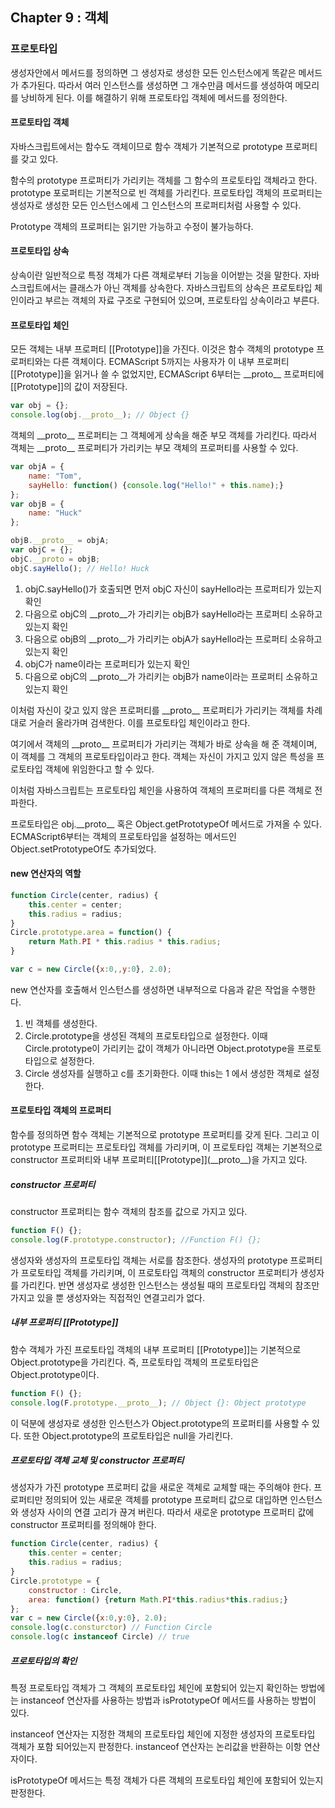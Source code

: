 
## Chapter 9 : 객체

### 프로토타입

생성자안에서 메서드를 정의하면 그 생성자로 생성한 모든 인스턴스에게 똑같은 메서드가 추가된다. 따라서 여러 인스턴스를 생성하면 그 개수만큼 메서드를 생성하여 메모리를 낭비하게 된다.
이를 해결하기 위해 프로토타입 객체에 메서드를 정의한다. 

#### 프로토타입 객체

자바스크립트에서는 함수도 객체이므로 함수 객체가 기본적으로 prototype 프로퍼티를 갖고 있다.

함수의 prototype 프로퍼티가 가리키는 객체를 그 함수의 프로토타입 객체라고 한다. prototype 포로퍼티는 기본적으로 빈 객체를 가리킨다.
프로토타입 객체의 프로퍼티는 생성자로 생성한 모든 인스턴스에세 그 인스턴스의 프로퍼티처럼 사용할 수 있다.

Prototype 객체의 프로퍼티는 읽기만 가능하고 수정이 불가능하다.

#### 프로토타입 상속

상속이란 일반적으로 특정 객체가 다른 객체로부터 기능을 이어받는 것을 말한다. 자바스크립트에서는 클래스가 아닌 객체를 상속한다. 자바스크립트의 상속은 프로토타입 체인이라고 부르는 객체의 자료 구조로 구현되어 있으며, 프로토타입 상속이라고 부른다. 

#### 프로토타입 체인

모든 객체는 내부 프로퍼티 [[Prototype]]을 가진다. 이것은 함수 객체의 prototype 프로퍼티와는 다른 객체이다. ECMAScript 5까지는 사용자가 이 내부 프로퍼티 [[Prototype]]을 읽거나 쓸 수 없었지만, ECMAScript 6부터는 \_\_proto\_\_ 프로퍼티에 [[Prototype]]의 값이 저장된다.

```js
var obj = {};
console.log(obj.__proto__); // Object {}
```

객체의 \_\_proto\_\_ 프로퍼티는 그 객체에게 상속을 해준 부모 객체를 가리킨다. 따라서 객체는 \_\_proto\_\_ 프로퍼티가 가리키는 부모 객체의 프로퍼티를 사용할 수 있다.
```js
var objA = {
    name: "Tom",
    sayHello: function() {console.log("Hello!" + this.name);}
};
var objB = {
    name: "Huck"
};

objB.__proto__ = objA;
var objC = {};
objC.__proto = objB;
objC.sayHello(); // Hello! Huck
```

1. objC.sayHello()가 호출되면 먼저 objC 자신이 sayHello라는 프로퍼티가 있는지 확인
2. 다음으로 objC의 \_\_proto\_\_가 가리키는 objB가 sayHello라는 프로퍼티 소유하고 있는지 확인
3. 다음으로 objB의 \_\_proto\_\_가 가리키는 objA가 sayHello라는 프로퍼티 소유하고 있는지 확인
4. objC가 name이라는 프로퍼티가 있는지 확인
2. 다음으로 objC의 \_\_proto\_\_가 가리키는 objB가 name이라는 프로퍼티 소유하고 있는지 확인

이처럼 자신이 갖고 있지 않은 프로퍼티를 \_\_proto\_\_ 프로퍼티가 가리키는 객체를 차례대로 거슬러 올라가며 검색한다. 이를 프로토타입 체인이라고 한다. 

여기에서 객체의 \_\_proto\_\_ 프로퍼티가 가리키는 객체가 바로 상속을 해 준 객체이며, 이 객체를 그 객체의 프로토타입이라고 한다. 객체는 자신이 가지고 있지 않은 특성을 프로토타입 객체에 위임한다고 할 수 있다.

이처럼 자바스크립트는 프로토타입 체인을 사용하여 객체의 프로퍼티를 다른 객체로 전파한다. 

프로토타입은 obj.\_\_proto\_\_ 혹은 Object.getPrototypeOf 메서드로 가져올 수 있다. ECMAScript6부터는 객체의 프로토타입을 설정하는 메서드인 Object.setPrototypeOf도 추가되었다. 

#### new 연산자의 역할
```js 
function Circle(center, radius) {
    this.center = center;
    this.radius = radius;
}
Circle.prototype.area = function() {
    return Math.PI * this.radius * this.radius;
}

var c = new Circle({x:0,,y:0}, 2.0);
```
new 연산자를 호출해서 인스턴스를 생성하면 내부적으로 다음과 같은 작업을 수행한다.

1. 빈 객체를 생성한다.
2. Circle.prototype을 생성된 객체의 프로토타입으로 설정한다. 이때 Circle.prototype이 가리키는 값이 객체가 아니라면 Object.prototype을 프로토타입으로 설정한다.
3. Circle 생성자를 실행하고 c를 초기화한다. 이때 this는 1 에서 생성한 객체로 설정한다.

#### 프로토타입 객체의 프로퍼티

함수를 정의하면 함수 객체는 기본적으로 prototype 프로퍼티를 갖게 된다. 그리고 이 prototype 프로퍼티는 프로토타입 객체를 가리키며, 이 프로토타입 객체는 기본적으로 constructor 프로퍼티와 내부 프로퍼티[[Prototype]]\(\_\_proto\_\_)을 가지고 있다.

##### constructor 프로퍼티

constructor 프로퍼티는 함수 객체의 참조를 값으로 가지고 있다.
```js
function F() {};
console.log(F.prototype.constructor); //Function F() {};
```
생성자와 생성자의 프로토타입 객체는 서로를 참조한다. 생성자의 prototype 프로퍼티가 프로토타입 객체를 가리키며, 이 프로토타입 객체의 constructor 프로퍼티가 생성자를 가리킨다. 반면 생성자로 생성한 인스턴스는 생성될 때의 프로토타입 객체의 참조만 가지고 있을 뿐 생성자와는 직접적인 연결고리가 없다.

##### 내부 프로퍼티 [[Prototype]]

함수 객체가 가진 프로토타입 객체의 내부 프로퍼티 [[Prototype]]는 기본적으로 Object.prototype을 가리킨다. 즉, 프로토타입 객체의 프로토타입은 Object.prototype이다.
```js
function F() {};
console.log(F.prototype.__proto__); // Object {}: Object prototype
```

이 덕분에 생성자로 생성한 인스턴스가 Object.prototype의 프로퍼티를 사용할 수 있다. 또한 Object.prototype의 프로토타입은 null을 가리킨다. 

##### 프로토타입 객체 교체 및 constructor 프로퍼티

생성자가 가진 prototype 프로퍼티 값을 새로운 객체로 교체할 때는 주의해야 한다. 프로퍼티만 정의되어 있는 새로운 객체를 prototype 프로퍼티 값으로 대입하면 인스턴스와 생성자 사이의 연결 고리가 끊겨 버린다. 따라서 새로운 prototype 프로퍼티 값에 constructor 프로퍼티를 정의해야 한다. 
```js 
function Circle(center, radius) {
    this.center = center;
    this.radius = radius;
}
Circle.prototype = {
    constructor : Circle,
    area: function() {return Math.PI*this.radius*this.radius;}
};
var c = new Circle({x:0,y:0}, 2.0);
console.log(c.consturctor) // Function Circle
console.log(c instanceof Circle) // true
```

##### 프로토타입의 확인

특정 프로토타입 객체가 그 객체의 프로토타입 체인에 포함되어 있는지 확인하는 방법에는 instanceof 연산자를 사용하는 방법과 isPrototypeOf 메서드를 사용하는 방법이 있다.

instanceof 연산자는 지정한 객체의 프로토타입 체인에 지정한 생성자의 프로토타입 객체가 포함 되어있는지 판정한다. instanceof 연산자는 논리값을 반환하는 이항 연산자이다.

isPrototypeOf 메서드는 특정 객체가 다른 객체의 프로토타입 체인에 포함되어 있는지 판정한다. 


